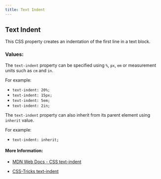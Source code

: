 ```yaml
---
title: Text Indent
---
```

## Text Indent

This CSS property creates an indentation of the first line in a text block.

### Values:
The `text-indent` property can be specified using `%`, `px`, `em` or measurement units such as `cm` and `in`.

For example:
- `text-indent: 20%;`
- `text-indent: 15px;`
- `text-indent: 5em;`
- `text-indent: 2in;`

The `text-indent` property can also inherit from its parent element using `inherit` value.

For example:
- `text-indent: inherit;`

#### More Information:
- <a href='https://developer.mozilla.org/en-US/docs/Web/CSS/text-indent' target='_blank' rel='nofollow'>MDN Web Docs - CSS text-indent</a>

- <a href='https://css-tricks.com/almanac/properties/t/text-indent/' target='_blank' rel='nofollow'>CSS-Tricks text-indent</a>
